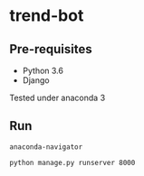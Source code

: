 # trend-bot

## Pre-requisites

- Python 3.6
- Django

Tested under anaconda 3

## Run

`anaconda-navigator`

`python manage.py runserver 8000`
